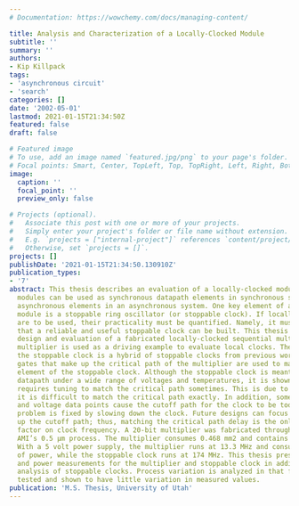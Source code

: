 ```yaml
---
# Documentation: https://wowchemy.com/docs/managing-content/

title: Analysis and Characterization of a Locally-Clocked Module
subtitle: ''
summary: ''
authors:
- Kip Killpack
tags:
- 'asynchronous circuit'
- 'search'
categories: []
date: '2002-05-01'
lastmod: 2021-01-15T21:34:50Z
featured: false
draft: false

# Featured image
# To use, add an image named `featured.jpg/png` to your page's folder.
# Focal points: Smart, Center, TopLeft, Top, TopRight, Left, Right, BottomLeft, Bottom, BottomRight.
image:
  caption: ''
  focal_point: ''
  preview_only: false

# Projects (optional).
#   Associate this post with one or more of your projects.
#   Simply enter your project's folder or file name without extension.
#   E.g. `projects = ["internal-project"]` references `content/project/deep-learning/index.md`.
#   Otherwise, set `projects = []`.
projects: []
publishDate: '2021-01-15T21:34:50.130910Z'
publication_types:
- '7'
abstract: This thesis describes an evaluation of a locally-clocked module. Locally-clocked
  modules can be used as synchronous datapath elements in synchronous systems or as
  asynchronous elements in an asynchronous system. One key element of a locally-clocked
  module is a stoppable ring oscillator (or stoppable clock). If locally-clocked modules
  are to be used, their practicality must be quantified. Namely, it must be shown
  that a reliable and useful stoppable clock can be built. This thesis presents the
  design and evaluation of a fabricated locally-clocked sequential multiplier. The
  multiplier is used as a driving example to evaluate local clocks. The design for
  the stoppable clock is a hybrid of stoppable clocks from previous work. The same
  gates that make up the critical path of the multiplier are used to make the delay
  element of the stoppable clock. Although the stoppable clock is meant to track the
  datapath under a wide range of voltages and temperatures, it is shown that the clock
  requires tuning to match the critical path sometimes. This is due to the fact that
  it is difficult to match the critical path exactly. In addition, some temperature
  and voltage data points cause the cutoff path for the clock to be too slow. This
  problem is fixed by slowing down the clock. Future designs can focus on speeding
  up the cutoff path; thus, matching the critical path delay is the only limiting
  factor on clock frequency. A 20-bit multiplier was fabricated through MOSIS using
  AMI’s 0.5 μm process. The multiplier consumes 0.468 mm2 and contains 8190 transistors.
  With a 5 volt power supply, the multiplier runs at 13.3 MHz and consumes 196.6 mW
  of power, while the stoppable clock runs at 174 MHz. This thesis presents latency
  and power measurements for the multiplier and stoppable clock in addition to a detailed
  analysis of stoppable clocks. Process variation is analyzed in that five chips are
  tested and shown to have little variation in measured values.
publication: 'M.S. Thesis, University of Utah'
---
```

